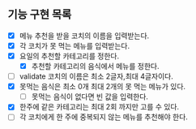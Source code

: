 ## 기능 구현 목록
- [X] 메뉴 추천을 받을 코치의 이름을 입력받는다.
- [X] 각 코치가 못 먹는 메뉴를 입력받는다.
- [X] 요일의 추천할 카테고리를 정한다.
  - [X] 추천할 카테고리의 음식에서 메뉴를 정한다.
- [ ] validate 코치의 이름은 최소 2글자,최대 4글자이다.
- [X] 못먹는 음식은 최소 0개 최대 2개의 못 먹는 메뉴가 있다.
  -[ ] 못먹는 음식이 없다면 빈 값을 입력한다.
- [X] 한주에 같은 카테고리는 최대 2회 까지만 고를 수 있다.
- [ ] 각 코치에게 한 주에 중복되지 않는 메뉴를 추천해야 한다.